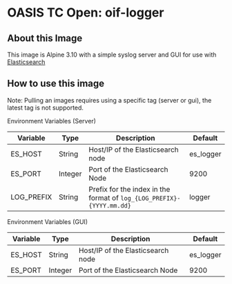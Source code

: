 # OASIS TC Open: oif-logger

## About this Image
This image is Alpine 3.10 with a simple syslog server and GUI for use with [Elasticsearch](https://hub.docker.com/_/elasticsearch)

## How to use this image
Note: Pulling an images requires using a specific tag (server or gui), the latest tag is not supported.

Environment Variables (Server)

| Variable | Type | Description | Default|
| ----------- | ----------- | ----------- | ----------- |
| ES_HOST | String | Host/IP of the Elasticsearch node | es_logger
| ES_PORT | Integer | Port of the Elasticsearch Node | 9200
| LOG_PREFIX | String | Prefix for the index in the format of `log_{LOG_PREFIX}-{YYYY.mm.dd}`  | logger

Environment Variables (GUI)

| Variable | Type | Description | Default|
| ----------- | ----------- | ----------- | ----------- |
| ES_HOST | String | Host/IP of the Elasticsearch node | es_logger
| ES_PORT | Integer | Port of the Elasticsearch Node | 9200
